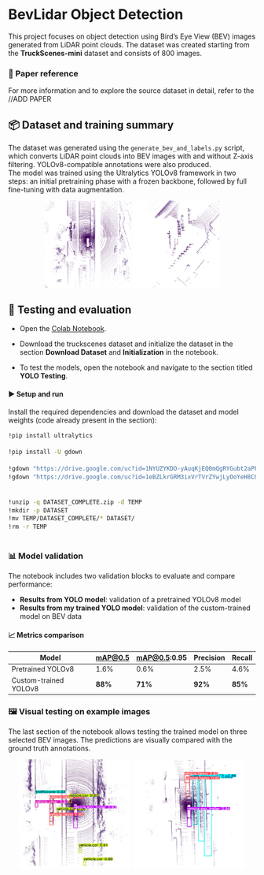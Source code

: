 # BevLidar Object Detection

This project focuses on object detection using Bird’s Eye View (BEV) images generated from LiDAR point clouds. The dataset was created starting from the **TruckScenes-mini** dataset and consists of 800 images.

### 📄 Paper reference

For more information and to explore the source dataset in detail, refer to the //ADD PAPER


## 📦 Dataset and training summary

The dataset was generated using the `generate_bev_and_labels.py` script, which converts LiDAR point clouds into BEV images with and without Z-axis filtering. YOLOv8-compatible annotations were also produced.  
The model was trained using the Ultralytics YOLOv8 framework in two steps: an initial pretraining phase with a frozen backbone, followed by full fine-tuning with data augmentation.

<p align="center">
  <img src="images/dataset_exaple.png" alt="Image 1" width="35%">
  <img src="images/dataset_example_filtered.png" alt="Image 2" width="35%">
</p>



## 🧪 Testing and evaluation
- Open the [Colab Notebook](BEVLidar_ObjectDetection.ipynb).


- Download the truckscenes dataset and initialize the dataset in the section **Download Dataset** and **Initialization** in the notebook.

- To test the models, open the notebook and navigate to the section titled **YOLO Testing**.

#### ▶️ Setup and run

Install the required dependencies and download the dataset and model weights (code already present in the section):

```bash
!pip install ultralytics

!pip install -U gdown

!gdown "https://drive.google.com/uc?id=1NYUZYKDO-yAuqKjEQ0mQgRYGubt2aPPl"
!gdown "https://drive.google.com/uc?id=1eBZLkrGRM3ixVrTVrZYwjLyOoYeH8COu"


!unzip -q DATASET_COMPLETE.zip -d TEMP
!mkdir -p DATASET
!mv TEMP/DATASET_COMPLETE/* DATASET/
!rm -r TEMP



```

### 📊 Model validation

The notebook includes two validation blocks to evaluate and compare performance:

- **Results from YOLO model**: validation of a pretrained YOLOv8 model  
- **Results from my trained YOLO model**: validation of the custom-trained model on BEV data

#### 📈 Metrics comparison 

| Model                   | mAP@0.5 | mAP@0.5:0.95 | Precision | Recall |
|------------------------|---------|--------------|-----------|--------|
| Pretrained YOLOv8      |  1.6%  |     0.6%    |   2.5%   | 4.6%  |
| Custom-trained YOLOv8  |  **88%**  |     **71%**    |   **92%**   | **85%**  |


### 🖼️ Visual testing on example images

The last section of the notebook allows testing the trained model on three selected BEV images. The predictions are visually compared with the ground truth annotations.

<p align="center">
  <img src="images/predition.png" alt="Image 1" width="45%">
  <img src="images/predition1.png" alt="Image 2" width="45%">
</p>


